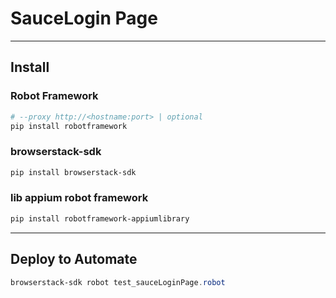 # SauceLogin Page

---

## Install

### Robot Framework
````powershell
# --proxy http://<hostname:port> | optional
pip install robotframework
````

### browserstack-sdk
````powershell
pip install browserstack-sdk
````

### lib appium robot framework
````powershell
pip install robotframework-appiumlibrary
````

---

## Deploy to Automate
````powershell
browserstack-sdk robot test_sauceLoginPage.robot
````
